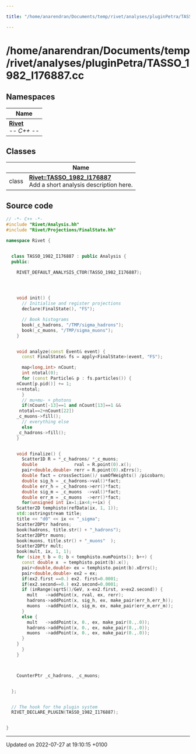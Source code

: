 ```yaml
---

title: "/home/anarendran/Documents/temp/rivet/analyses/pluginPetra/TASSO_1982_I176887.cc"

---
```


# /home/anarendran/Documents/temp/rivet/analyses/pluginPetra/TASSO_1982_I176887.cc



## Namespaces

| Name           |
| -------------- |
| **[Rivet](http://example.org/namespaces/namespacerivet/)** <br>-*- C++ -*-  |

## Classes

|                | Name           |
| -------------- | -------------- |
| class | **[Rivet::TASSO_1982_I176887](http://example.org/classes/classrivet_1_1tasso__1982__i176887/)** <br>Add a short analysis description here.  |




## Source code

```cpp
// -*- C++ -*-
#include "Rivet/Analysis.hh"
#include "Rivet/Projections/FinalState.hh"

namespace Rivet {


  class TASSO_1982_I176887 : public Analysis {
  public:

    RIVET_DEFAULT_ANALYSIS_CTOR(TASSO_1982_I176887);




    void init() {
      // Initialise and register projections
      declare(FinalState(), "FS");

      // Book histograms
      book(_c_hadrons, "/TMP/sigma_hadrons");
      book(_c_muons, "/TMP/sigma_muons");
    }


    void analyze(const Event& event) {
      const FinalState& fs = apply<FinalState>(event, "FS");

      map<long,int> nCount;
      int ntotal(0);
      for (const Particle& p : fs.particles()) {
    nCount[p.pid()] += 1;
    ++ntotal;
      }
      // mu+mu- + photons
      if(nCount[-13]==1 and nCount[13]==1 &&
     ntotal==2+nCount[22])
    _c_muons->fill();
      // everything else
      else
    _c_hadrons->fill();
    }


    void finalize() {
      Scatter1D R = *_c_hadrons/ *_c_muons;
      double              rval = R.point(0).x();
      pair<double,double> rerr = R.point(0).xErrs();
      double fact = crossSection()/ sumOfWeights() /picobarn;
      double sig_h = _c_hadrons->val()*fact;
      double err_h = _c_hadrons->err()*fact;
      double sig_m = _c_muons  ->val()*fact;
      double err_m = _c_muons  ->err()*fact;
      for(unsigned int ix=1;ix<4;++ix) {
    Scatter2D temphisto(refData(ix, 1, 1));
    std::ostringstream title;
    title << "d0" << ix << "_sigma";
    Scatter2DPtr hadrons;
    book(hadrons, title.str() + "_hadrons");
    Scatter2DPtr muons;
    book(muons, title.str() + "_muons"  );
    Scatter2DPtr mult;
    book(mult, ix, 1, 1);
    for (size_t b = 0; b < temphisto.numPoints(); b++) {
      const double x  = temphisto.point(b).x();
      pair<double,double> ex = temphisto.point(b).xErrs();
      pair<double,double> ex2 = ex;
      if(ex2.first ==0.) ex2. first=0.0001;
      if(ex2.second==0.) ex2.second=0.0001;
      if (inRange(sqrtS()/GeV, x-ex2.first, x+ex2.second)) {
        mult   ->addPoint(x, rval, ex, rerr);
        hadrons->addPoint(x, sig_h, ex, make_pair(err_h,err_h));
        muons  ->addPoint(x, sig_m, ex, make_pair(err_m,err_m));
      }
      else {
        mult   ->addPoint(x, 0., ex, make_pair(0.,.0));
        hadrons->addPoint(x, 0., ex, make_pair(0.,.0));
        muons  ->addPoint(x, 0., ex, make_pair(0.,.0));
      }
    }
      }
    }



    CounterPtr _c_hadrons, _c_muons;


  };


  // The hook for the plugin system
  RIVET_DECLARE_PLUGIN(TASSO_1982_I176887);


}
```


-------------------------------

Updated on 2022-07-27 at 19:10:15 +0100
